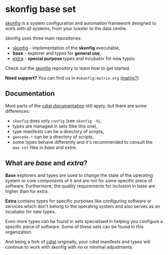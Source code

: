 # skonfig base set

[skonfig](https://skonfig.li) is a system configuration and automation framework
designed to work with all systems, from your toaster to the data centre.

skonfig uses three main repositories:

* [skonfig](https://github.com/skonfig/skonfig) - implementation of the **skonfig** executable,
* **base** - explorer and types for **general use**,
* [extra](https://github.com/skonfig/extra) - **special purpose** types and incubator for new types.

Check out the [skonfig](https://github.com/skonfig/skonfig) repository to learn
how to get started.

**Need support?** You can find us in `#skonfig:matrix.org` ([matrix?](https://matrix.org/faq/)).

## Documentation

Most parts of the [cdist documentation](https://www.cdi.st/manual/latest/) still
apply, but there are some differences:

* `skonfig` does only `config` (see `skonfig -h`),
* types are managed in sets (like this one),
* type manifests can be a directory of scripts,
* `gencode-*` can be a directory of scripts,
* some types behave differently and it's recommended to consult the `man.rst`
  files in *base* and *extra*.

## What are *base* and *extra*?

**Base** explorers and types are used to change the state of the operating
system or core components of it and are not for some specific piece of
software. Furthermore, the quality requirements for inclusion in base are
higher than for extra.

**Extra** contains types for specific purposes like configuring software or
services which don't belong to the operating system and also serves as an
incubator for new types.

Even more types can be found in sets specialised in helping you configure a
specific piece of software. Some of these sets can be found in this organization.

And being a fork of [cdist](https://cdi.st/) originally, your cdist manifests
and types will continue to work with skonfig with no or minimal adjustments.
